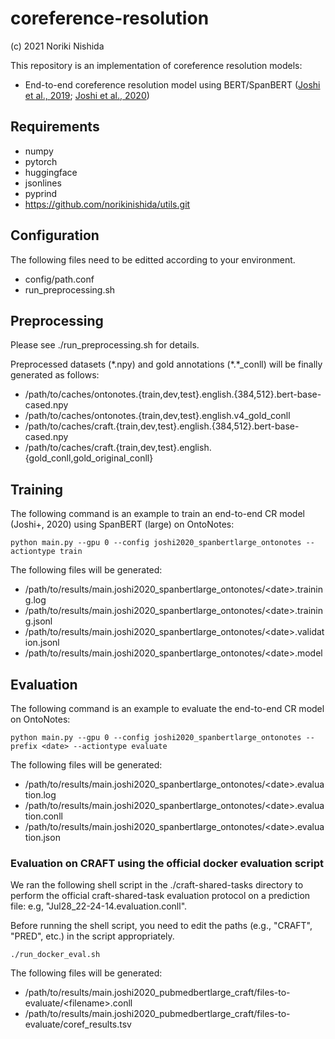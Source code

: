 # coreference-resolution

(c) 2021 Noriki Nishida

This repository is an implementation of coreference resolution models:

- End-to-end coreference resolution model using BERT/SpanBERT ([Joshi et al., 2019](https://aclanthology.org/D19-1588); [Joshi et al., 2020](https://aclanthology.org/2020.tacl-1.5))

## Requirements

- numpy
- pytorch
- huggingface
- jsonlines
- pyprind
- https://github.com/norikinishida/utils.git

## Configuration

The following files need to be editted according to your environment.

- config/path.conf
- run_preprocessing.sh

## Preprocessing

Please see ./run_preprocessing.sh for details.

Preprocessed datasets (\*.npy) and gold annotations (\*.\*_conll) will be finally generated as follows:

- /path/to/caches/ontonotes.{train,dev,test}.english.{384,512}.bert-base-cased.npy
- /path/to/caches/ontonotes.{train,dev,test}.english.v4_gold_conll
- /path/to/caches/craft.{train,dev,test}.english.{384,512}.bert-base-cased.npy
- /path/to/caches/craft.{train,dev,test}.english.{gold_conll,gold_original_conll}

## Training

The following command is an example to train an end-to-end CR model (Joshi+, 2020) using SpanBERT (large) on OntoNotes:

```
python main.py --gpu 0 --config joshi2020_spanbertlarge_ontonotes --actiontype train
```

The following files will be generated:

- /path/to/results/main.joshi2020_spanbertlarge_ontonotes/\<date\>.training.log
- /path/to/results/main.joshi2020_spanbertlarge_ontonotes/\<date\>.training.jsonl
- /path/to/results/main.joshi2020_spanbertlarge_ontonotes/\<date\>.validation.jsonl
- /path/to/results/main.joshi2020_spanbertlarge_ontonotes/\<date\>.model

## Evaluation

The following command is an example to evaluate the end-to-end CR model on OntoNotes:

```
python main.py --gpu 0 --config joshi2020_spanbertlarge_ontonotes --prefix <date> --actiontype evaluate
```

The following files will be generated:

- /path/to/results/main.joshi2020_spanbertlarge_ontonotes/\<date\>.evaluation.log
- /path/to/results/main.joshi2020_spanbertlarge_ontonotes/\<date\>.evaluation.conll
- /path/to/results/main.joshi2020_spanbertlarge_ontonotes/\<date\>.evaluation.json

### Evaluation on CRAFT using the official docker evaluation script

We ran the following shell script in the ./craft-shared-tasks directory to perform the official craft-shared-task evaluation protocol on a prediction file: e.g, "Jul28_22-24-14.evaluation.conll".

Before running the shell script, you need to edit the paths (e.g., "CRAFT", "PRED", etc.) in the script appropriately.

```
./run_docker_eval.sh
```

The following files will be generated:

- /path/to/results/main.joshi2020_pubmedbertlarge_craft/files-to-evaluate/\<filename\>.conll
- /path/to/results/main.joshi2020_pubmedbertlarge_craft/files-to-evaluate/coref_results.tsv


